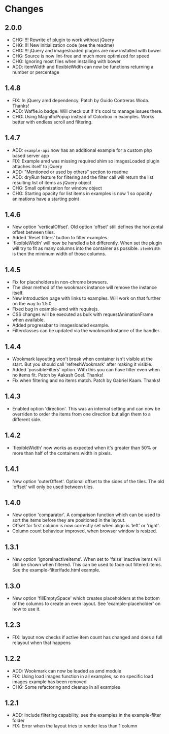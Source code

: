 # Changes

## 2.0.0

* CHG: !!! Rewrite of plugin to work without jQuery
* CHG: !!! New initialization code (see the readme)
* CHG: !!! jQuery and imagesloaded plugins are now installed with bower
* CHG: Source is now lint-free and much more optimized for speed
* CHG: Ignoring most files when installing with bower
* ADD: itemWidth and flexibleWidth can now be functions returning a number or percentage

## 1.4.8
* FIX: In jQuery amd dependency. Patch by Guido Contreras Woda. Thanks!
* ADD: Waffle.io badge. Will check out if it's cool to manage issues there.
* CHG: Using MagnificPopup instead of Colorbox in examples. Works better with endless scroll and filtering.

## 1.4.7
* ADD: `example-api` now has an additional example for a custom php based server app
* FIX: Example amd was missing required shim so imagesLoaded plugin attaches itself to jQuery
* ADD: "Mentioned or used by others" section to readme
* ADD: dryRun feature for filtering and the filter call will return the list resulting list of items as jQuery object
* CHG: Small optimization for window object
* CHG: Starting opacity for list items in examples is now 1 so opacity animations have a starting point

## 1.4.6
* New option 'verticalOffset'. Old option 'offset' still defines the horizontal offset between tiles.
* Added 'Reset filters' button to filter examples.
* 'flexibleWidth' will now be handled a bit differently. When set the plugin will try to fit as many columns into the container as possible. `itemWidth` is then the minimum width of those columns.

## 1.4.5
* Fix for placeholders in non-chrome browsers.
* The clear method of the wookmark instance will remove the instance itself.
* New introduction page with links to examples. Will work on that further on the way to 1.5.0.
* Fixed bug in example-amd with requirejs.
* CSS changes will be executed as bulk with requestAnimationFrame when available.
* Added progressbar to imagesloaded example.
* Filterclasses can be updated via the wookmarkInstance of the handler.

## 1.4.4
* Wookmark layouting won't break when container isn't visible at the start. But you should call 'refreshWookmark' after making it visible.
* Added 'possibleFilters' option. With this you can have filter even when no items fit. Patch by Aakash Goel. Thanks!
* Fix when filtering and no items match. Patch by Gabriel Kaam. Thanks!

## 1.4.3
* Enabled option 'direction'. This was an internal setting and can now be overriden to order the items from one direction but align them to a different side.

## 1.4.2
* 'flexibleWidth' now works as expected when it's greater than 50% or more than half of the containers width in pixels.

## 1.4.1
* New option 'outerOffset'. Optional offset to the sides of the tiles. The old 'offset' will only be used between tiles.

## 1.4.0
* New option 'comparator'. A comparison function which can be used to sort the items before they are positioned in the layout.
* Offset for first column is now correctly set when align is 'left' or 'right'.
* Column count behaviour improved, when browser window is resized.

## 1.3.1
* New option 'ignoreInactiveItems'. When set to 'false' inactive items will still be shown when filtered. This can be used to fade out filtered items. See the example-filter/fade.html example.

## 1.3.0
* New option 'fillEmptySpace' which creates placeholders at the bottom of the columns to create an even layout. See 'example-placeholder' on how to use it.

## 1.2.3
* FIX: layout now checks if active item count has changed and does a full relayout when that happens

## 1.2.2
* ADD: Wookmark can now be loaded as amd module
* FIX: Using load images function in all examples, so no specific load images example has been removed
* CHG: Some refactoring and cleanup in all examples

## 1.2.1
* ADD: Include filtering capability, see the examples in the example-filter folder
* FIX: Error when the layout tries to render less than 1 column
